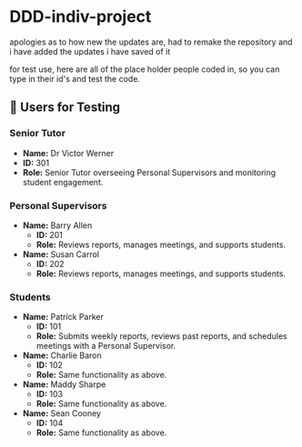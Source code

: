 # DDD-indiv-project
apologies as to how new the updates are, had to remake the repository and i have added the updates i have saved of it

for test use, here are all of the place holder people coded in, so you can type in their id's and test the code.
## 👥 Users for Testing

### Senior Tutor
- **Name:** Dr Victor Werner
- **ID:** 301
- **Role:** Senior Tutor overseeing Personal Supervisors and monitoring student engagement.

### Personal Supervisors
- **Name:** Barry Allen
  - **ID:** 201
  - **Role:** Reviews reports, manages meetings, and supports students.
- **Name:** Susan Carrol
  - **ID:** 202
  - **Role:** Reviews reports, manages meetings, and supports students.

### Students
- **Name:** Patrick Parker
  - **ID:** 101
  - **Role:** Submits weekly reports, reviews past reports, and schedules meetings with a Personal Supervisor.
- **Name:** Charlie Baron
  - **ID:** 102
  - **Role:** Same functionality as above.
- **Name:** Maddy Sharpe
  - **ID:** 103
  - **Role:** Same functionality as above.
- **Name:** Sean Cooney
  - **ID:** 104
  - **Role:** Same functionality as above.


